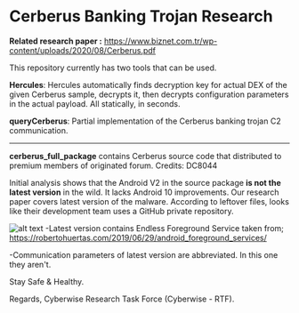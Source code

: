# Cerberus Banking Trojan Research

**Related research paper :** https://www.biznet.com.tr/wp-content/uploads/2020/08/Cerberus.pdf

This repository currently has two tools that can be used.

**Hercules**: Hercules automatically finds decryption key for actual DEX of the given Cerberus sample, decrypts it, then decrypts configuration parameters in the actual payload. All statically, in seconds.

**queryCerberus**: Partial implementation of the Cerberus banking trojan C2 communication.

---

**cerberus_full_package** contains Cerberus source code that distributed to premium members of originated forum. Credits: DC8044

Initial analysis shows that the Android V2 in the source package **is not the latest version** in the wild. It lacks Android 10 improvements. Our research paper covers latest version of the malware. According to leftover files, looks like their development team uses a GitHub private repository.

![alt text](https://raw.githubusercontent.com/ics-iot-bootcamp/cerberus_research/master/endless.png)
-Latest version contains Endless Foreground Service taken from;
https://robertohuertas.com/2019/06/29/android_foreground_services/

-Communication parameters of latest version are abbreviated. In this one they aren't.

Stay Safe & Healthy.

Regards, Cyberwise Research Task Force (Cyberwise - RTF).
